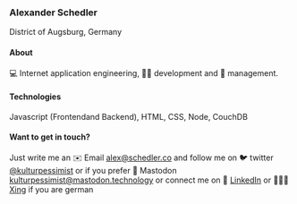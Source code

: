 
### Alexander Schedler
District of Augsburg, Germany

#### About
💻 Internet application engineering, 🏴‍☠️ development and 👔 management.

#### Technologies
Javascript (Frontendand Backend), HTML, CSS, Node, CouchDB

#### Want to get in touch?

Just write me an ✉️ Email alex@schedler.co and follow me on 🐦 twitter [@kulturpessimist](https://twitter.com/kulturpessimist) or if you prefer 🐘 Mastodon [kulturpessimist@mastodon.technology](https://mastodon.technology/web/accounts/108051) or connect me on 💼 [LinkedIn](https://www.linkedin.com/in/alexanderschedler/) or 👨🏻‍💼 [Xing](https://www.xing.com/profile/Alex_Schedler/cv) if you are german 
